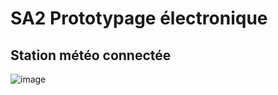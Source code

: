 # SA2 Prototypage électronique
## Station météo connectée 
![image](https://github.com/Botalfredo/Station_meteo/assets/68150357/ec868d6d-f323-4c64-91ac-0a03bd604901)
